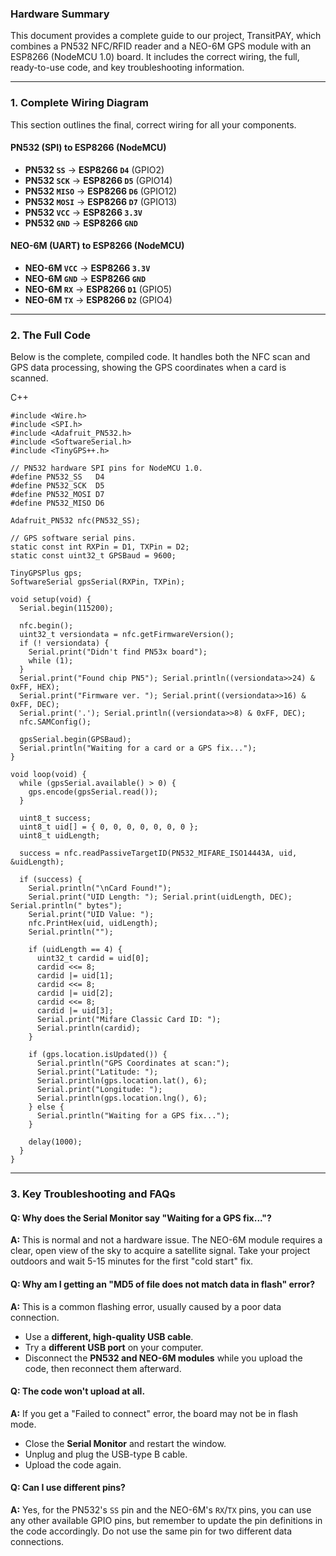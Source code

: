 ### Hardware Summary

This document provides a complete guide to our project, TransitPAY, which combines a PN532 NFC/RFID reader and a NEO-6M GPS module with an ESP8266 (NodeMCU 1.0) board. It includes the correct wiring, the full, ready-to-use code, and key troubleshooting information.

---

### 1. Complete Wiring Diagram

This section outlines the final, correct wiring for all your components.

#### PN532 (SPI) to ESP8266 (NodeMCU)

- **PN532 `SS`** → **ESP8266 `D4`** (GPIO2)
- **PN532 `SCK`** → **ESP8266 `D5`** (GPIO14)
- **PN532 `MISO`** → **ESP8266 `D6`** (GPIO12)
- **PN532 `MOSI`** → **ESP8266 `D7`** (GPIO13)
- **PN532 `VCC`** → **ESP8266 `3.3V`**
- **PN532 `GND`** → **ESP8266 `GND`**

#### NEO-6M (UART) to ESP8266 (NodeMCU)

- **NEO-6M `VCC`** → **ESP8266 `3.3V`**
- **NEO-6M `GND`** → **ESP8266 `GND`**
- **NEO-6M `RX`** → **ESP8266 `D1`** (GPIO5)
- **NEO-6M `TX`** → **ESP8266 `D2`** (GPIO4)

---

### 2. The Full Code

Below is the complete, compiled code. It handles both the NFC scan and GPS data processing, showing the GPS coordinates when a card is scanned.

C++

```
#include <Wire.h>
#include <SPI.h>
#include <Adafruit_PN532.h>
#include <SoftwareSerial.h>
#include <TinyGPS++.h>

// PN532 hardware SPI pins for NodeMCU 1.0.
#define PN532_SS   D4
#define PN532_SCK  D5
#define PN532_MOSI D7
#define PN532_MISO D6

Adafruit_PN532 nfc(PN532_SS);

// GPS software serial pins.
static const int RXPin = D1, TXPin = D2;
static const uint32_t GPSBaud = 9600;

TinyGPSPlus gps;
SoftwareSerial gpsSerial(RXPin, TXPin);

void setup(void) {
  Serial.begin(115200);

  nfc.begin();
  uint32_t versiondata = nfc.getFirmwareVersion();
  if (! versiondata) {
    Serial.print("Didn't find PN53x board");
    while (1);
  }
  Serial.print("Found chip PN5"); Serial.println((versiondata>>24) & 0xFF, HEX);
  Serial.print("Firmware ver. "); Serial.print((versiondata>>16) & 0xFF, DEC);
  Serial.print('.'); Serial.println((versiondata>>8) & 0xFF, DEC);
  nfc.SAMConfig();

  gpsSerial.begin(GPSBaud);
  Serial.println("Waiting for a card or a GPS fix...");
}

void loop(void) {
  while (gpsSerial.available() > 0) {
    gps.encode(gpsSerial.read());
  }

  uint8_t success;
  uint8_t uid[] = { 0, 0, 0, 0, 0, 0, 0 };
  uint8_t uidLength;

  success = nfc.readPassiveTargetID(PN532_MIFARE_ISO14443A, uid, &uidLength);

  if (success) {
    Serial.println("\nCard Found!");
    Serial.print("UID Length: "); Serial.print(uidLength, DEC); Serial.println(" bytes");
    Serial.print("UID Value: ");
    nfc.PrintHex(uid, uidLength);
    Serial.println("");

    if (uidLength == 4) {
      uint32_t cardid = uid[0];
      cardid <<= 8;
      cardid |= uid[1];
      cardid <<= 8;
      cardid |= uid[2];
      cardid <<= 8;
      cardid |= uid[3];
      Serial.print("Mifare Classic Card ID: ");
      Serial.println(cardid);
    }

    if (gps.location.isUpdated()) {
      Serial.println("GPS Coordinates at scan:");
      Serial.print("Latitude: ");
      Serial.println(gps.location.lat(), 6);
      Serial.print("Longitude: ");
      Serial.println(gps.location.lng(), 6);
    } else {
      Serial.println("Waiting for a GPS fix...");
    }

    delay(1000);
  }
}

```

---

### 3. Key Troubleshooting and FAQs

#### **Q: Why does the Serial Monitor say "Waiting for a GPS fix..."?**

**A:** This is normal and not a hardware issue. The NEO-6M module requires a clear, open view of the sky to acquire a satellite signal. Take your project outdoors and wait 5-15 minutes for the first "cold start" fix.

#### **Q: Why am I getting an "MD5 of file does not match data in flash" error?**

**A:** This is a common flashing error, usually caused by a poor data connection.

- Use a **different, high-quality USB cable**.
- Try a **different USB port** on your computer.
- Disconnect the **PN532 and NEO-6M modules** while you upload the code, then reconnect them afterward.

#### **Q: The code won't upload at all.**

**A:** If you get a "Failed to connect" error, the board may not be in flash mode.

- Close the **Serial Monitor** and restart the window.
- Unplug and plug the USB-type B cable.
- Upload the code again.

#### **Q: Can I use different pins?**

**A:** Yes, for the PN532's `SS` pin and the NEO-6M's `RX`/`TX` pins, you can use any other available GPIO pins, but remember to update the pin definitions in the code accordingly. Do not use the same pin for two different data connections.
